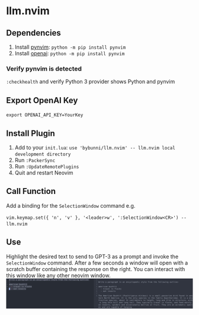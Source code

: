 # llm.nvim

## Dependencies
1. Install [pynvim](https://github.com/neovim/pynvim): `python -m pip install pynvim`
2. Install [openai](https://github.com/openai/openai-python): `python -m pip install pynvim`
### Verify pynvim is detected
`:checkhealth` and verify Python 3 provider shows Python and pynvim

## Export OpenAI Key
`export OPENAI_API_KEY=YourKey`

## Install Plugin
1. Add to your `init.lua`: `use 'bybunni/llm.nvim' -- llm.nvim local development directory`
2. Run `:PackerSync`
3. Run `:UpdateRemotePlugins`
4. Quit and restart Neovim

## Call Function
Add a binding for the `SelectionWindow` command e.g.

`vim.keymap.set({ 'n', 'v' }, '<leader>w', ':SelectionWindow<CR>') -- llm.nvim`

## Use
Highlight the desired text to send to GPT-3 as a prompt and invoke the
`SelectionWindow` command. After a few seconds a window will open with a scratch
buffer containing the response on the right. You can interact with this window
like any other neovim window.
![Screenshot](images/window.jpg)
